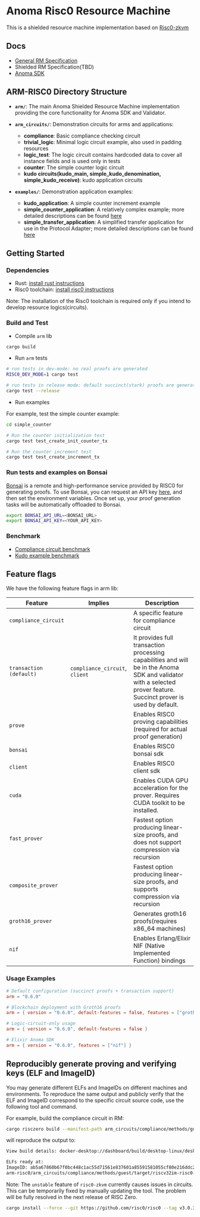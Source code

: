 # Anoma Risc0 Resource Machine

This is a shielded resource machine implementation based on [Risc0-zkvm](https://github.com/risc0/risc0)

## Docs

* [General RM Specification](https://specs.anoma.net/latest/arch/system/state/resource_machine/index.html)
* Shielded RM Specification(TBD)
* [Anoma SDK](https://github.com/anoma/anoma-sdk)

## ARM-RISC0 Directory Structure

- **`arm/`**: The main Anoma Shielded Resource Machine implementation providing the core functionality for Anoma SDK and Validator.

- **`arm_circuits/`**: Demonstration circuits for arms and applications:
  - **compliance**: Basic compliance checking circuit
  - **trivial_logic**: Minimal logic circuit example, also used in padding resources
  - **logic_test**: The logic circuit contains hardcoded data to cover all instance fields and is used only in tests
  - **counter**: The simple counter logic circuit
  - **kudo circuits(kudo_main, simple_kudo_denomination, simple_kudo_receive)**: kudo application circuits

- **`examples/`**: Demonstration application examples:
  - **kudo_application**: A simple counter increment example
  - **simple_counter_application**: A relatively complex example; more detailed descriptions can be found [here](https://research.anoma.net/t/shielded-kudos-revised-no-authorisation-abstraction/1522)
  - **simple_transfer_application**: A simplified transfer application for use in the Protocol Adapter; more detailed descriptions can be found [here](https://forum.anoma.net/t/simple-transfer-application-for-ethereum/2193)

## Getting Started

### Dependencies

* Rust: [install rust instructions](https://www.rust-lang.org/tools/install)
* Risc0 toolchain: [install risc0 instructions](https://dev.risczero.com/api/zkvm/install)

Note: The installation of the Risc0 toolchain is required only if you intend to develop resource logics(circuits).

### Build and Test

* Compile `arm` lib

```bash
cargo build
```

* Run `arm` tests

```bash
# run tests in dev-mode: no real proofs are generated
RISC0_DEV_MODE=1 cargo test

# run tests in release mode: default succinct(stark) proofs are generated
cargo test --release
```

* Run examples

For example, test the simple counter example:

```bash
cd simple_counter

# Run the counter initialization test
cargo test test_create_init_counter_tx

# Run the counter increment test
cargo test test_create_increment_tx
```

### Run tests and examples on Bonsai

[Bonsai](https://risczero.com/bonsai) is a remote and high-performance service provided by RISC0 for generating proofs. To use Bonsai, you can request an API key [here](https://docs.google.com/forms/d/e/1FAIpQLSf9mu18V65862GS4PLYd7tFTEKrl90J5GTyzw_d14ASxrruFQ/viewform), and then set the environment variables. Once set up, your proof generation tasks will be automatically offloaded to Bonsai.

```bash
export BONSAI_API_URL=<BONSAI_URL>
export BONSAI_API_KEY=<YOUR_API_KEY>
```

### Benchmark

* [Compliance circuit benchmark](./arm_circuits/compliance/README.md)
* [Kudo example benchmark](./examples/kudo_application/README.md)

## Feature flags

We have the following feature flags in arm lib:


| Feature                  | Implies                   | Description                                                                                                                     |
| ------------------------ | ------------------------- | ------------------------------------------------------------------------------------------------------------------------------- |
| `compliance_circuit`       |                           | A specific feature for compliance circuit                                                                                       |
| `transaction (default)`     | `compliance_circuit`, `client` | It provides full transaction processing capabilities and will be in the Anoma SDK and validator with a selected prover feature. Succinct prover is used by default. |
| `prove`                    |                           | Enables RISC0 proving capabilities (required for actual proof generation)                                                       |
| `bonsai`                    |                           | Enables RISC0 bonsai sdk                                                       |
| `client`                    |                           | Enables RISC0 client sdk                                                       |
| `cuda`                    |                           | Enables CUDA GPU acceleration for the prover. Requires CUDA toolkit to be installed.                                                       |
| `fast_prover`         |                           | Fastest option producing linear-size proofs, and does not support compression via recursion |
| `composite_prover`         |                           | Fastest option producing linear-size proofs, and supports compression via recursion                                                                 |
| `groth16_prover`           |                           | Generates groth16 proofs(requires x86_64 machines)                                                                              |
| `nif`                      |                           | Enables Erlang/Elixir NIF (Native Implemented Function) bindings                                                                |


### Usage Examples

```toml
# Default configuration (succinct proofs + transaction support)
arm = "0.6.0"

# Blockchain deployment with Groth16 proofs
arm = { version = "0.6.0", default-features = false, features = ["groth16_prover", "transaction"] }

# Logic-circuit-only usage
arm = { version = "0.6.0", default-features = false }

# Elixir Anoma SDK
arm = { version = "0.6.0", features = ["nif"] }
```


## Reproducibly generate proving and verifying keys (ELF and ImageID)

You may generate different ELFs and ImageIDs on different machines and environments. To reproduce the same output and publicly verify that the ELF and ImageID correspond to the specific circuit source code, use the following tool and command.

For example, build the compliance circuit in RM:

```bash
cargo risczero build --manifest-path arm_circuits/compliance/methods/guest/Cargo.toml
```

will reproduce the output to:

```bash
View build details: docker-desktop://dashboard/build/desktop-linux/desktop-linux/zbrzf1brqyb5evydjxs9h3gvl

ELFs ready at:
ImageID: ab5a67860b67f0bc448c1ac55d71561e837601a85591581055cf80e216ddc216 - 
arm-risc0/arm_circuits/compliance/methods/guest/target/riscv32im-risc0-zkvm-elf/docker/compliance-guest.bin
```

Note: The `unstable` feature of `risc0-zkvm` currently causes issues in circuits. This can be temporarily fixed by manually updating the tool. The problem will be fully resolved in the next release of RISC Zero.
```bash
cargo install --force --git https://github.com/risc0/risc0 --tag v3.0.3 -Fexperimental cargo-risczero
```